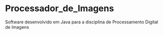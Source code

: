 # Processador_de_Imagens
Software desenvolvido em Java para a disciplina de Processamento Digital de Imagens 
